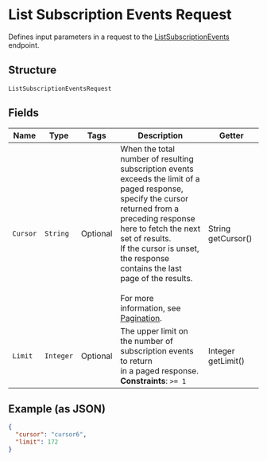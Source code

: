 
# List Subscription Events Request

Defines input parameters in a request to the
[ListSubscriptionEvents](../../doc/api/subscriptions.md#list-subscription-events)
endpoint.

## Structure

`ListSubscriptionEventsRequest`

## Fields

| Name | Type | Tags | Description | Getter |
|  --- | --- | --- | --- | --- |
| `Cursor` | `String` | Optional | When the total number of resulting subscription events exceeds the limit of a paged response,<br>specify the cursor returned from a preceding response here to fetch the next set of results.<br>If the cursor is unset, the response contains the last page of the results.<br><br>For more information, see [Pagination](https://developer.squareup.com/docs/working-with-apis/pagination). | String getCursor() |
| `Limit` | `Integer` | Optional | The upper limit on the number of subscription events to return<br>in a paged response.<br>**Constraints**: `>= 1` | Integer getLimit() |

## Example (as JSON)

```json
{
  "cursor": "cursor6",
  "limit": 172
}
```

